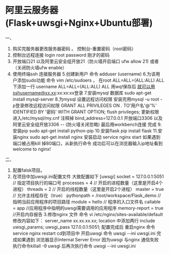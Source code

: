 # 阿里云服务器 (Flask+uwsgi+Nginx+Ubuntu部署) 

一、
1. 购买完服务器更改服务器密码 。 控制台-重置密码（root密码）
2. 控制台远程连接 login root password 刚才的密码
3. 开放端口21 以及阿里云安全组开放21（防火墙开启端口 ufw allow 21) 或者（关闭防火墙ufw enable）
4. 使用终端ssh 连接服务器
5.创建新用户 命令 adduser (username) 
6.为该用户添加sudo功能 命令 vim /etc/sudoers ， 
在root ALL=ALL=(ALL:ALL) ALL下添加一行 
username ALL=ALL=(ALL:ALL) ALL 用wq!保存后 就可以用sshusername@xx.xx:xx:xx:xx登录
7.安装mysql 数据库 sudo apt-get install mysql-server
8.为mysql 设置远程访问权限
安装完用mysql -u root -p登录修改远程访问权限
GRANT ALL PRIVILEGES ON *.* TO'用户名'@'%' IDENTIFIED BY '密码' WITH GRANT OPTION;
flush privileges; 更新权限
进入/etc/mysql/my.cnf  注释掉 bind_address=127.0.0.1
开放端口3306 以及阿里云安全组开放3306    -- (防火墙关闭忽略)
最后用workbench连接 完成
9.安装pip
sudo apt-get install python-pip
10.安装flask
pip install flask
11.安装nginx
sudo apt-get install nginx  安装启动 service nginx start 如果遇到端口被占用kill 掉80端口，从新执行命令
成功后可以在浏览器输入ip地址看到welcome to nginx!

二、
1. 配置falsk项目。 
2. 在项目中加uwsgi.ini配置文件 大致配置如下
[uwsgi]
socket = 127.0.0.1:5051 // 指定项目执行的端口号
processes = 4  // 开启的进程数量（这里是开启4个进程）
threads = 2 // 开启的线程数量（这里是开启2个进程）
master = true // 允许主线程存在（true）
pythonpath = /root/workspace/Flask_demo //指明当前应用程序的项目路径
module = hello // 程序的入口文件名
callable = app //应用程序中指明的uwsgi需要调用的应用程序
memory-report = true //开启内存报告
3.修改nginx 文件 命令 vi /etc/nginx/sites-available/default   修改内容如下：
server_name  xx.xx.xx.xx;
location  中添加两行
include uwsgi_params;
uwsgi_pass  127.0.0.1:5051;
配置完成后 
重启nginx  命令 service nginx restart
cd到项目中 开启uwsgi  命令 uwsgi --ini uwsgi.ini 
完成如果遇到 浏览器显示Internal Server Error 因为uwsgi 与nginx 通信失败
执行命令killall -9 uwsgi 后再次执行命令 uwsgi --ini uwsgi.ini 


